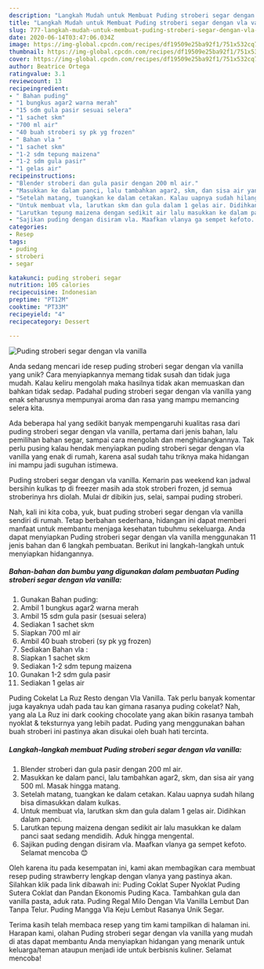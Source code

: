 ```yaml
---
description: "Langkah Mudah untuk Membuat Puding stroberi segar dengan vla vanilla, Lezat"
title: "Langkah Mudah untuk Membuat Puding stroberi segar dengan vla vanilla, Lezat"
slug: 777-langkah-mudah-untuk-membuat-puding-stroberi-segar-dengan-vla-vanilla-lezat
date: 2020-06-14T03:47:06.034Z
image: https://img-global.cpcdn.com/recipes/df19509e25ba92f1/751x532cq70/puding-stroberi-segar-dengan-vla-vanilla-foto-resep-utama.jpg
thumbnail: https://img-global.cpcdn.com/recipes/df19509e25ba92f1/751x532cq70/puding-stroberi-segar-dengan-vla-vanilla-foto-resep-utama.jpg
cover: https://img-global.cpcdn.com/recipes/df19509e25ba92f1/751x532cq70/puding-stroberi-segar-dengan-vla-vanilla-foto-resep-utama.jpg
author: Beatrice Ortega
ratingvalue: 3.1
reviewcount: 13
recipeingredient:
- " Bahan puding"
- "1 bungkus agar2 warna merah"
- "15 sdm gula pasir sesuai selera"
- "1 sachet skm"
- "700 ml air"
- "40 buah stroberi sy pk yg frozen"
- " Bahan vla "
- "1 sachet skm"
- "1-2 sdm tepung maizena"
- "1-2 sdm gula pasir"
- "1 gelas air"
recipeinstructions:
- "Blender stroberi dan gula pasir dengan 200 ml air."
- "Masukkan ke dalam panci, lalu tambahkan agar2, skm, dan sisa air yang 500 ml. Masak hingga matang."
- "Setelah matang, tuangkan ke dalam cetakan. Kalau uapnya sudah hilang bisa dimasukkan dalam kulkas."
- "Untuk membuat vla, larutkan skm dan gula dalam 1 gelas air. Didihkan dalam panci."
- "Larutkan tepung maizena dengan sedikit air lalu masukkan ke dalam panci saat sedang mendidih. Aduk hingga mengental."
- "Sajikan puding dengan disiram vla. Maafkan vlanya ga sempet kefoto. Selamat mencoba 😊"
categories:
- Resep
tags:
- puding
- stroberi
- segar

katakunci: puding stroberi segar 
nutrition: 105 calories
recipecuisine: Indonesian
preptime: "PT12M"
cooktime: "PT33M"
recipeyield: "4"
recipecategory: Dessert

---
```



![Puding stroberi segar dengan vla vanilla](https://img-global.cpcdn.com/recipes/df19509e25ba92f1/751x532cq70/puding-stroberi-segar-dengan-vla-vanilla-foto-resep-utama.jpg)

Anda sedang mencari ide resep puding stroberi segar dengan vla vanilla yang unik? Cara menyiapkannya memang tidak susah dan tidak juga mudah. Kalau keliru mengolah maka hasilnya tidak akan memuaskan dan bahkan tidak sedap. Padahal puding stroberi segar dengan vla vanilla yang enak seharusnya mempunyai aroma dan rasa yang mampu memancing selera kita.

Ada beberapa hal yang sedikit banyak mempengaruhi kualitas rasa dari puding stroberi segar dengan vla vanilla, pertama dari jenis bahan, lalu pemilihan bahan segar, sampai cara mengolah dan menghidangkannya. Tak perlu pusing kalau hendak menyiapkan puding stroberi segar dengan vla vanilla yang enak di rumah, karena asal sudah tahu triknya maka hidangan ini mampu jadi suguhan istimewa.

Puding stroberi segar dengan vla vanilla. Kemarin pas weekend kan jadwal bersihin kulkas tp di freezer masih ada stok stroberi frozen, jd semua stroberinya hrs diolah. Mulai dr dibikin jus, selai, sampai puding stroberi.


Nah, kali ini kita coba, yuk, buat puding stroberi segar dengan vla vanilla sendiri di rumah. Tetap berbahan sederhana, hidangan ini dapat memberi manfaat untuk membantu menjaga kesehatan tubuhmu sekeluarga. Anda dapat menyiapkan Puding stroberi segar dengan vla vanilla menggunakan 11 jenis bahan dan 6 langkah pembuatan. Berikut ini langkah-langkah untuk menyiapkan hidangannya.

<!--inarticleads1-->

##### Bahan-bahan dan bumbu yang digunakan dalam pembuatan Puding stroberi segar dengan vla vanilla:

1. Gunakan  Bahan puding:
1. Ambil 1 bungkus agar2 warna merah
1. Ambil 15 sdm gula pasir (sesuai selera)
1. Sediakan 1 sachet skm
1. Siapkan 700 ml air
1. Ambil 40 buah stroberi (sy pk yg frozen)
1. Sediakan  Bahan vla :
1. Siapkan 1 sachet skm
1. Sediakan 1-2 sdm tepung maizena
1. Gunakan 1-2 sdm gula pasir
1. Sediakan 1 gelas air


Puding Cokelat La Ruz Resto dengan Vla Vanilla. Tak perlu banyak komentar juga kayaknya udah pada tau kan gimana rasanya puding cokelat? Nah, yang ala La Ruz ini dark cooking chocolate yang akan bikin rasanya tambah nyoklat &amp; teksturnya yang lebih padat. Puding yang menggunakan bahan buah stroberi ini pastinya akan disukai oleh buah hati tercinta. 

<!--inarticleads2-->

##### Langkah-langkah membuat Puding stroberi segar dengan vla vanilla:

1. Blender stroberi dan gula pasir dengan 200 ml air.
1. Masukkan ke dalam panci, lalu tambahkan agar2, skm, dan sisa air yang 500 ml. Masak hingga matang.
1. Setelah matang, tuangkan ke dalam cetakan. Kalau uapnya sudah hilang bisa dimasukkan dalam kulkas.
1. Untuk membuat vla, larutkan skm dan gula dalam 1 gelas air. Didihkan dalam panci.
1. Larutkan tepung maizena dengan sedikit air lalu masukkan ke dalam panci saat sedang mendidih. Aduk hingga mengental.
1. Sajikan puding dengan disiram vla. Maafkan vlanya ga sempet kefoto. Selamat mencoba 😊


Oleh karena itu pada kesempatan ini, kami akan membagikan cara membuat resep puding strawberry lengkap dengan vlanya yang pastinya akan. Silahkan klik pada link dibawah ini: Puding Coklat Super Nyoklat Puding Sutera Coklat dan Pandan Ekonomis Puding Kaca. Tambahkan gula dan vanilla pasta, aduk rata. Puding Regal Milo Dengan Vla Vanilla Lembut Dan Tanpa Telur. Puding Mangga Vla Keju Lembut Rasanya Unik Segar. 

Terima kasih telah membaca resep yang tim kami tampilkan di halaman ini. Harapan kami, olahan Puding stroberi segar dengan vla vanilla yang mudah di atas dapat membantu Anda menyiapkan hidangan yang menarik untuk keluarga/teman ataupun menjadi ide untuk berbisnis kuliner. Selamat mencoba!

